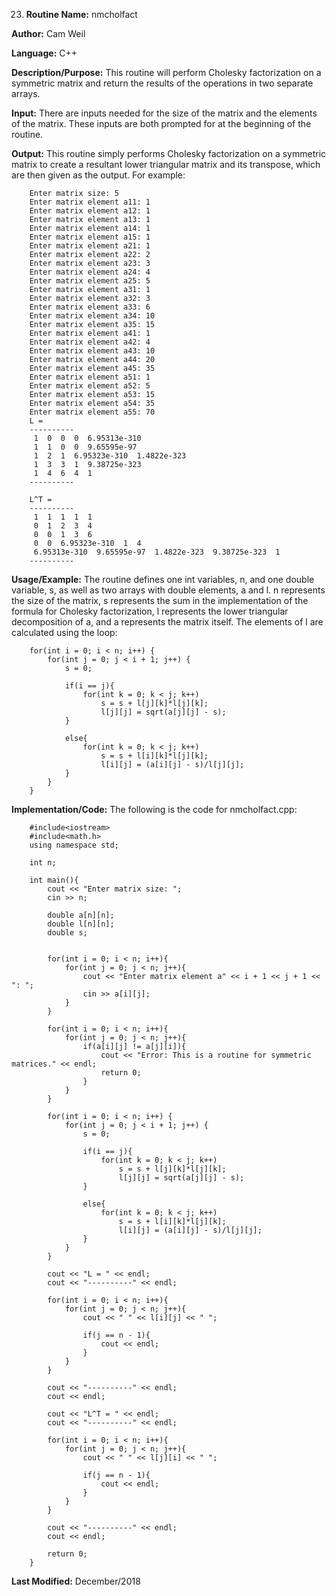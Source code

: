 23. **Routine Name:**           nmcholfact

   **Author:** Cam Weil

   **Language:** C++

   **Description/Purpose:** This routine will perform Cholesky factorization on a symmetric matrix and return the results of the operations in two separate arrays.
   
   **Input:** There are inputs needed for the size of the matrix and the elements of the matrix. These inputs are both prompted for at the beginning of the routine.

   **Output:** This routine simply performs Cholesky factorization on a symmetric matrix to create a resultant lower triangular matrix and its transpose, which are then given as the output. For example:
        
        Enter matrix size: 5
        Enter matrix element a11: 1
        Enter matrix element a12: 1
        Enter matrix element a13: 1
        Enter matrix element a14: 1
        Enter matrix element a15: 1
        Enter matrix element a21: 1
        Enter matrix element a22: 2
        Enter matrix element a23: 3
        Enter matrix element a24: 4
        Enter matrix element a25: 5
        Enter matrix element a31: 1
        Enter matrix element a32: 3
        Enter matrix element a33: 6
        Enter matrix element a34: 10
        Enter matrix element a35: 15
        Enter matrix element a41: 1
        Enter matrix element a42: 4
        Enter matrix element a43: 10
        Enter matrix element a44: 20
        Enter matrix element a45: 35
        Enter matrix element a51: 1
        Enter matrix element a52: 5
        Enter matrix element a53: 15
        Enter matrix element a54: 35
        Enter matrix element a55: 70
        L = 
        ----------
         1  0  0  0  6.95313e-310 
         1  1  0  0  9.65595e-97 
         1  2  1  6.95323e-310  1.4822e-323 
         1  3  3  1  9.38725e-323 
         1  4  6  4  1 
        ----------

        L^T = 
        ----------
         1  1  1  1  1 
         0  1  2  3  4 
         0  0  1  3  6 
         0  0  6.95323e-310  1  4 
         6.95313e-310  9.65595e-97  1.4822e-323  9.38725e-323  1 
        ----------

   **Usage/Example:** The routine defines one int variables, n, and one double variable, s, as well as two arrays with double elements, a and l. n represents the size of the matrix, s represents the sum in the implementation of the formula for Cholesky factorization, l represents the lower triangular decomposition of a, and a represents the matrix itself. The elements of l are calculated using the loop:
   
        for(int i = 0; i < n; i++) {
            for(int j = 0; j < i + 1; j++) {
                s = 0;

                if(i == j){
                    for(int k = 0; k < j; k++)
                        s = s + l[j][k]*l[j][k];
                        l[j][j] = sqrt(a[j][j] - s);
                }

                else{
                    for(int k = 0; k < j; k++)
                        s = s + l[i][k]*l[j][k];
                        l[i][j] = (a[i][j] - s)/l[j][j];
                }
            }
        }

   **Implementation/Code:** The following is the code for nmcholfact.cpp:

        #include<iostream>
        #include<math.h>
        using namespace std;

        int n;

        int main(){
            cout << "Enter matrix size: ";
            cin >> n;

            double a[n][n];
            double l[n][n];
            double s;


            for(int i = 0; i < n; i++){
                for(int j = 0; j < n; j++){
                    cout << "Enter matrix element a" << i + 1 << j + 1 << ": ";
                    cin >> a[i][j];
                }
            }

            for(int i = 0; i < n; i++){
                for(int j = 0; j < n; j++){
                    if(a[i][j] != a[j][i]){
                        cout << "Error: This is a routine for symmetric matrices." << endl;
                        return 0;
                    }
                }
            }

            for(int i = 0; i < n; i++) {
                for(int j = 0; j < i + 1; j++) {
                    s = 0;

                    if(i == j){
                        for(int k = 0; k < j; k++)
                            s = s + l[j][k]*l[j][k];
                            l[j][j] = sqrt(a[j][j] - s);
                    }

                    else{
                        for(int k = 0; k < j; k++)
                            s = s + l[i][k]*l[j][k];
                            l[i][j] = (a[i][j] - s)/l[j][j];
                    }
                }
            }

            cout << "L = " << endl;
            cout << "----------" << endl;

            for(int i = 0; i < n; i++){
                for(int j = 0; j < n; j++){
                    cout << " " << l[i][j] << " ";

                    if(j == n - 1){
                        cout << endl;
                    }
                }
            }

            cout << "----------" << endl;
            cout << endl;

            cout << "L^T = " << endl;
            cout << "----------" << endl;

            for(int i = 0; i < n; i++){
                for(int j = 0; j < n; j++){
                    cout << " " << l[j][i] << " ";

                    if(j == n - 1){
                        cout << endl;
                    }
                }
            }

            cout << "----------" << endl;
            cout << endl;

            return 0;
        }

   **Last Modified:** December/2018
